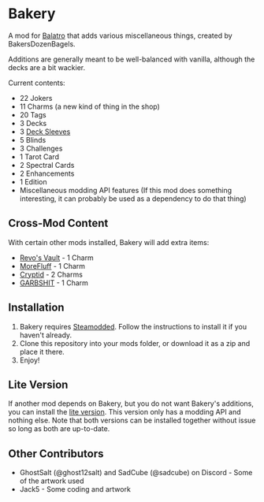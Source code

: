# Bakery

A mod for [Balatro](https://www.playbalatro.com/) that adds various miscellaneous things, created by BakersDozenBagels.

Additions are generally meant to be well-balanced with vanilla, although the decks are a bit wackier.

Current contents:

- 22 Jokers
- 11 Charms (a new kind of thing in the shop)
- 20 Tags
- 3 Decks
- 3 [Deck Sleeves](https://github.com/larswijn/CardSleeves)
- 5 Blinds
- 3 Challenges
- 1 Tarot Card
- 2 Spectral Cards
- 2 Enhancements
- 1 Edition
- Miscellaneous modding API features (If this mod does something interesting, it can probably be used as a dependency to do that thing)

## Cross-Mod Content

With certain other mods installed, Bakery will add extra items:

- [Revo's Vault](https://github.com/Cdrvo/Revos-Vault---Balatro-Mod) - 1 Charm
- [MoreFluff](https://github.com/notmario/MoreFluff) - 1 Charm
- [Cryptid](https://github.com/SpectralPack/Cryptid) - 2 Charms
- [GARBSHIT](https://github.com/Gainumki/GARBSHIT) - 1 Charm

## Installation

1. Bakery requires [Steamodded](https://github.com/Steamodded/smods). Follow the instructions to install it if you haven't already.
2. Clone this repository into your mods folder, or download it as a zip and place it there.
3. Enjoy!

## Lite Version

If another mod depends on Bakery, but you do not want Bakery's additions, you can install the [lite version](https://github.com/BakersDozenBagels/BalatroBakery/tree/lite). This version only has a modding API and nothing else. Note that both versions can be installed together without issue so long as both are up-to-date.

## Other Contributors

- GhostSalt (@ghost12salt) and SadCube (@sadcube) on Discord - Some of the artwork used
- Jack5 - Some coding and artwork
